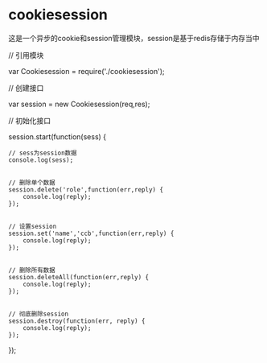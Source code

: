 # cookiesession

这是一个异步的cookie和session管理模块，session是基于redis存储于内存当中

// 引用模块

var Cookiesession = require('./cookiesession');

// 创建接口

var session =  new Cookiesession(req,res);

// 初始化接口

session.start(function(sess) {

    
    // sess为session数据
    console.log(sess);

   
    // 删除单个数据           
    session.delete('role',function(err,reply) {
        console.log(reply);
    });

    
    // 设置session
    session.set('name','ccb',function(err,reply) {
        console.log(reply);
    });

  
    // 删除所有数据
    session.deleteAll(function(err,reply) {
        console.log(reply);
    });

   
    // 彻底删除session
    session.destroy(function(err, reply) {
        console.log(reply);
    });
    
});
